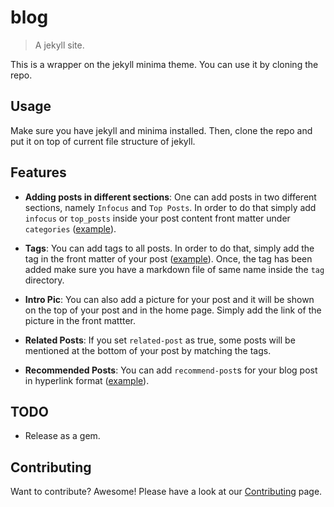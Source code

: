 # blog
> A jekyll site.

This is a wrapper on the jekyll minima theme. You can use it by cloning the repo.

## Usage

Make sure you have jekyll and minima installed. Then, clone the repo and put it
on top of current file structure of jekyll.

## Features

- **Adding posts in different sections**: One can add posts in two different sections, namely 
`Infocus` and `Top Posts`. In order to do that simply add `infocus` or `top_posts` inside your
post content front matter under `categories` ([example](https://raw.githubusercontent.com/ayan-b/blog/master/_posts/2018-08-30-Computer-An-Introduction.md)).

- **Tags**: You can add tags to all posts. In order to do that, simply add the tag in the front
matter of your post ([example](https://raw.githubusercontent.com/ayan-b/blog/master/_posts/2018-08-30-Computer-An-Introduction.md)). Once, the tag has been added make sure you have a markdown file of same name 
inside the `tag` directory.

- **Intro Pic**: You can also add a picture for your post and it will be shown on the top of your
post and in the home page. Simply add the link of the picture in the front mattter.

- **Related Posts**: If you set `related-post` as true, some posts will be mentioned at the bottom 
of your post by matching the tags.

- **Recommended Posts**: You can add `recommend-post`s for your blog post in hyperlink format ([example](https://raw.githubusercontent.com/ayan-b/blog/master/_posts/2018-08-25-The-Internet.markdown)).

## TODO

- Release as a gem.

## Contributing

Want to contribute? Awesome! Please have a look at our [Contributing](./CONTRIBUTING.md) page.
